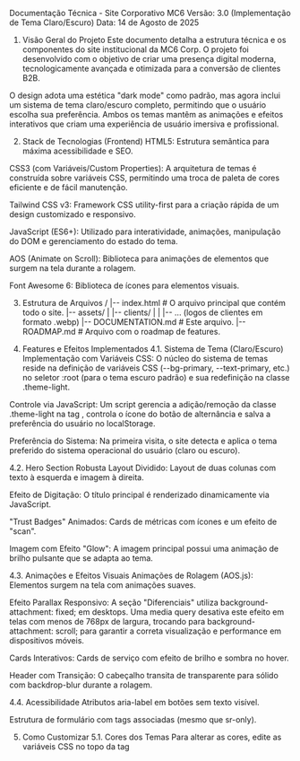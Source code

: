 Documentação Técnica - Site Corporativo MC6
Versão: 3.0 (Implementação de Tema Claro/Escuro)
Data: 14 de Agosto de 2025

1. Visão Geral do Projeto
Este documento detalha a estrutura técnica e os componentes do site institucional da MC6 Corp. O projeto foi desenvolvido com o objetivo de criar uma presença digital moderna, tecnologicamente avançada e otimizada para a conversão de clientes B2B.

O design adota uma estética "dark mode" como padrão, mas agora inclui um sistema de tema claro/escuro completo, permitindo que o usuário escolha sua preferência. Ambos os temas mantêm as animações e efeitos interativos que criam uma experiência de usuário imersiva e profissional.

2. Stack de Tecnologias (Frontend)
HTML5: Estrutura semântica para máxima acessibilidade e SEO.

CSS3 (com Variáveis/Custom Properties): A arquitetura de temas é construída sobre variáveis CSS, permitindo uma troca de paleta de cores eficiente e de fácil manutenção.

Tailwind CSS v3: Framework CSS utility-first para a criação rápida de um design customizado e responsivo.

JavaScript (ES6+): Utilizado para interatividade, animações, manipulação do DOM e gerenciamento do estado do tema.

AOS (Animate on Scroll): Biblioteca para animações de elementos que surgem na tela durante a rolagem.

Font Awesome 6: Biblioteca de ícones para elementos visuais.

3. Estrutura de Arquivos
/
|-- index.html              # O arquivo principal que contém todo o site.
|-- assets/
|   |-- clients/
|   |   |-- ... (logos de clientes em formato .webp)
|-- DOCUMENTATION.md        # Este arquivo.
|-- ROADMAP.md              # Arquivo com o roadmap de features.

4. Features e Efeitos Implementados
4.1. Sistema de Tema (Claro/Escuro)
Implementação com Variáveis CSS: O núcleo do sistema de temas reside na definição de variáveis CSS (--bg-primary, --text-primary, etc.) no seletor :root (para o tema escuro padrão) e sua redefinição na classe .theme-light.

Controle via JavaScript: Um script gerencia a adição/remoção da classe .theme-light na tag <body>, controla o ícone do botão de alternância e salva a preferência do usuário no localStorage.

Preferência do Sistema: Na primeira visita, o site detecta e aplica o tema preferido do sistema operacional do usuário (claro ou escuro).

4.2. Hero Section Robusta
Layout Dividido: Layout de duas colunas com texto à esquerda e imagem à direita.

Efeito de Digitação: O título principal é renderizado dinamicamente via JavaScript.

"Trust Badges" Animados: Cards de métricas com ícones e um efeito de "scan".

Imagem com Efeito "Glow": A imagem principal possui uma animação de brilho pulsante que se adapta ao tema.

4.3. Animações e Efeitos Visuais
Animações de Rolagem (AOS.js): Elementos surgem na tela com animações suaves.

Efeito Parallax Responsivo: A seção "Diferenciais" utiliza background-attachment: fixed; em desktops. Uma media query desativa este efeito em telas com menos de 768px de largura, trocando para background-attachment: scroll; para garantir a correta visualização e performance em dispositivos móveis.

Cards Interativos: Cards de serviço com efeito de brilho e sombra no hover.

Header com Transição: O cabeçalho transita de transparente para sólido com backdrop-blur durante a rolagem.

4.4. Acessibilidade
Atributos aria-label em botões sem texto visível.

Estrutura de formulário com tags <label> associadas (mesmo que sr-only).

5. Como Customizar
5.1. Cores dos Temas
Para alterar as cores, edite as variáveis CSS no topo da tag <style> no index.html:

Tema Escuro: Modifique as variáveis dentro do seletor :root { ... }.

Tema Claro: Modifique as variáveis dentro do seletor .theme-light { ... }.

5.2. Textos e Informações de Contato
Todos os textos podem ser editados diretamente no index.html.

5.3. Logos de Clientes
Adicione o novo arquivo de imagem (preferencialmente .webp) na pasta assets/clients/.

Na seção <section id="clientes">, duplique um dos <div> com a classe client-logo-bg e atualize o src da imagem.

5.4. Imagens de Fundo (Parallax)
A URL da imagem de fundo é definida no CSS, na classe .parallax-bg.
